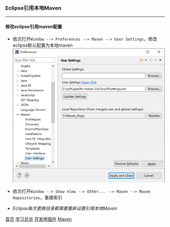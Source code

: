 ### Eclipse引用本地Maven
--------

#### 修改eclipse引用maven配置
* 依次打开`Window --> Preferences --> Maven --> User Settings`，修改eclipse默认配置为本地maven
![Eclipse Maven配置](../../image/maven/eclipse_001.png)
* 依次打开`Window --> Show View --> Other... --> Maven --> Maven Repositories`，重建索引

* *Eclipse每次更换目录都需要重新设置引用本地Maven*

  
[首页](../../README.md)  [学习总览](../../introduction/studyCatalogList.md)  [开发用插件](../DevelopmentPlugin/DevelopmentPlugin.md)  [Maven](Maven.md)
